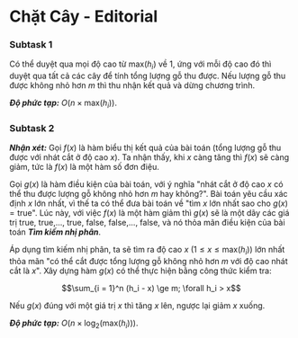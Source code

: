# Chặt Cây - Editorial

### Subtask 1

Có thể duyệt qua mọi độ cao từ $\text{max}(h_i)$ về $1,$ ứng với mỗi độ cao đó thì duyệt qua tất cả các cây để tính tổng lượng gỗ thu được. Nếu lượng gỗ thu được không nhỏ hơn $m$ thì thu nhận kết quả và dừng chương trình.

***Độ phức tạp:*** $O\big(n \times \text{max}(h_i)\big)$.

### Subtask 2

***Nhận xét:*** Gọi $f(x)$ là hàm biểu thị kết quả của bài toán (tổng lượng gỗ thu được với nhát cắt ở độ cao $x$). Ta nhận thấy, khi $x$ càng tăng thì $f(x)$ sẽ càng giảm, tức là $f(x)$ là một hàm số đơn điệu.

Gọi $g(x)$ là hàm điều kiện của bài toán, với ý nghĩa "nhát cắt ở độ cao $x$ có thể thu được lượng gỗ không nhỏ hơn $m$ hay không?". Bài toán yêu cầu xác định $x$ lớn nhất, vì thế ta có thể đưa bài toán về "tìm $x$ lớn nhất sao cho $g(x) = \text{true}$". Lúc này, với việc $f(x)$ là một hàm giảm thì $g(x)$ sẽ là một dãy các giá trị $\text{true, true,..., true, false, false,..., false},$ và nó thỏa mãn điều kiện của bài toán ***Tìm kiếm nhị phân***.

Áp dụng tìm kiếm nhị phân, ta sẽ tìm ra độ cao $x \ \big(1 \le x \le \text{max}(h_i)\big)$ lớn nhất thỏa mãn "có thể cắt được tổng lượng gỗ không nhỏ hơn $m$ với độ cao nhát cắt là $x$". Xây dựng hàm $g(x)$ có thể thực hiện bằng công thức kiểm tra:

$$\sum_{i = 1}^n (h_i - x) \ge m; \forall h_i > x$$

Nếu $g(x)$ đúng với một giá trị $x$ thì tăng $x$ lên, ngược lại giảm $x$ xuống.

***Độ phức tạp:*** $O\Big(n \times \log_2\big(\text{max}(h_i)\big)\Big)$.
